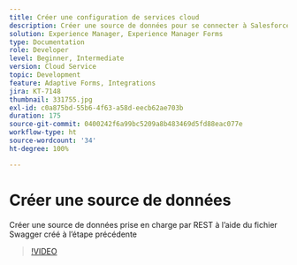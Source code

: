 ```yaml
---
title: Créer une configuration de services cloud
description: Créer une source de données pour se connecter à Salesforce à l’aide des informations d’identification OAuth
solution: Experience Manager, Experience Manager Forms
type: Documentation
role: Developer
level: Beginner, Intermediate
version: Cloud Service
topic: Development
feature: Adaptive Forms, Integrations
jira: KT-7148
thumbnail: 331755.jpg
exl-id: c0a875bd-55b6-4f63-a58d-eecb62ae703b
duration: 175
source-git-commit: 0400242f6a99bc5209a8b483469d5fd88eac077e
workflow-type: ht
source-wordcount: '34'
ht-degree: 100%

---
```


# Créer une source de données

Créer une source de données prise en charge par REST à l’aide du fichier Swagger créé à l’étape précédente

>[!VIDEO](https://video.tv.adobe.com/v/331755?quality=12&learn=on)
